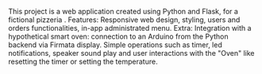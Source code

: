 This project is a web application created using Python and Flask, for a fictional pizzeria . 
Features: Responsive web design, styling, users and orders functionalities, in-app administrated menu.
Extra: Integration with a hypothetical smart oven: connection to an Arduino from the Python backend via Firmata display. Simple operations such as timer, led notifications, speaker sound play and user interactions with the "Oven" like resetting the timer or setting the temperature.
